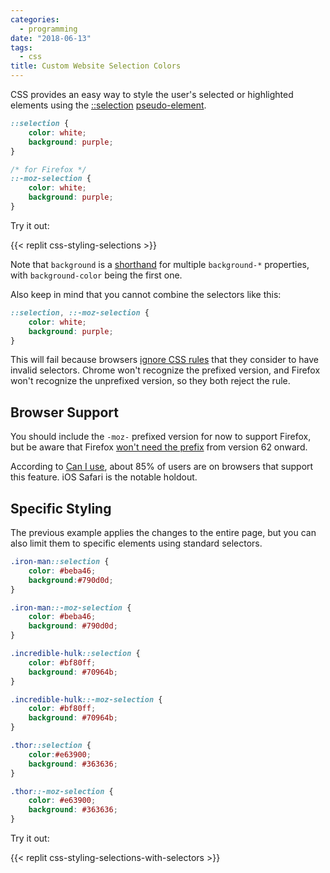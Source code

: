 ```yaml
---
categories:
  - programming
date: "2018-06-13"
tags:
  - css
title: Custom Website Selection Colors
---
```


CSS provides an easy way to style the user's selected or highlighted elements
using the
[::selection](https://developer.mozilla.org/en-US/docs/Web/CSS/::selection)
[pseudo-element](https://developer.mozilla.org/en-US/docs/Web/CSS/Pseudo-elements).

```css
::selection {
    color: white;
    background: purple;
}

/* for Firefox */
::-moz-selection {
    color: white;
    background: purple;
}
```

Try it out:

{{< replit css-styling-selections >}}

Note that `background` is a
[shorthand](https://stackoverflow.com/a/10205500/1481479) for multiple
`background-*` properties, with `background-color` being the first one.

Also keep in mind that you cannot combine the selectors like this:

```css
::selection, ::-moz-selection {
    color: white;
    background: purple;
}
```

This will fail because browsers [ignore CSS
rules](https://stackoverflow.com/a/16982510/1481479) that they consider to have
invalid selectors. Chrome won't recognize the prefixed version, and Firefox
won't recognize the unprefixed version, so they both reject the rule.

## Browser Support

You should include the `-moz-` prefixed version for now to support Firefox, but
be aware that Firefox [won't need the
prefix](https://bugzilla.mozilla.org/show_bug.cgi?id=509958) from version 62
onward.

According to [Can I use](https://caniuse.com/#feat=css-selection), about 85% of
users are on browsers that support this feature. iOS Safari is the notable
holdout.

## Specific Styling

The previous example applies the changes to the entire page, but you can also
limit them to specific elements using standard selectors.

```css
.iron-man::selection {
    color: #beba46;
    background:#790d0d;
}

.iron-man::-moz-selection {
    color: #beba46;
    background: #790d0d;
}

.incredible-hulk::selection {
    color: #bf80ff;
    background: #70964b;
}

.incredible-hulk::-moz-selection {
    color: #bf80ff;
    background: #70964b;
}

.thor::selection {
    color:#e63900;
    background: #363636;
}

.thor::-moz-selection {
    color: #e63900;
    background: #363636;
}
```

Try it out:

{{< replit css-styling-selections-with-selectors >}}

